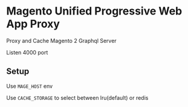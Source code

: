 # Magento Unified Progressive Web App Proxy

Proxy and Cache Magento 2 Graphql Server

Listen 4000 port

## Setup
Use ```MAGE_HOST``` env

Use ```CACHE_STORAGE``` to select between lru(default) or redis
